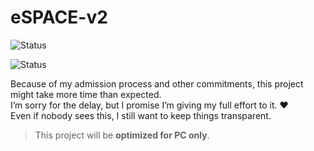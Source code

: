 # eSPACE-v2  

![Status](https://img.shields.io/badge/status-in%20development-blue)

![Status](https://img.shields.io/badge/status-Almost%20There-green)

Because of my admission process and other commitments, this project might take more time than expected.  
I’m sorry for the delay, but I promise I’m giving my full effort to it. ❤️  
Even if nobody sees this, I still want to keep things transparent. 

> This project will be **optimized for PC only**.  

